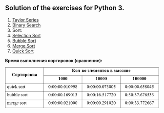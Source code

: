 ## Solution of the exercises for Python 3.

1. [Taylor Series](https://github.com/ZaytsevNS/python_practice/blob/main/taylor_series/taylor.py)
2. [Binary Search](https://github.com/ZaytsevNS/python_practice/blob/main/labs/binary_search.py)
3. Sort:
1. [Selection Sort](https://github.com/ZaytsevNS/python_practice/blob/main/labs/selection_sort.py)
2. [Bubble Sort](https://github.com/ZaytsevNS/python_practice/blob/main/labs/bubble_sort.py)
3. [Merge Sort](https://github.com/ZaytsevNS/python_practice/blob/main/labs/merge_sort.py)
4. [Quick Sort](https://github.com/ZaytsevNS/python_practice/blob/main/labs/quick_sort.py)

**Время выполнения сортировок (сравнение):**

![Time](https://github.com/ZaytsevNS/python_practice/blob/main/labs/sort_time.jpg)
